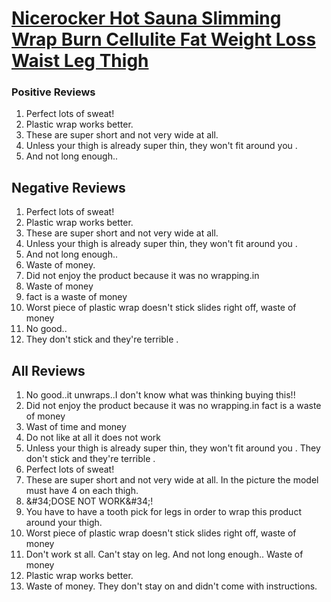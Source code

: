# [Nicerocker Hot Sauna Slimming Wrap Burn Cellulite Fat Weight Loss Waist Leg Thigh](https://products.checkmycream.com/products/Nicerocker-Hot-Sauna-Slimming-Wrap-Burn-Cellulite-Fat-Weight-Loss-Waist-Leg-Thigh.html)

### Positive Reviews

<ol>
      <li>Perfect lots of sweat!</li>
      <li>Plastic wrap works better.</li>
      <li>These are super short and not very wide at all.</li>
      <li>Unless your thigh is already super thin, they won&#x27;t fit around you .</li>
      <li>And not long enough..</li>
</ol>


<h2>Negative Reviews</h2>
<ol>
<li> Perfect lots of sweat!</li>
<li> Plastic wrap works better.</li>
<li> These are super short and not very wide at all.</li>
<li> Unless your thigh is already super thin, they won&#x27;t fit around you .</li>
<li> And not long enough..</li>
<li> Waste of money.</li>
<li> Did not enjoy the product because it was no wrapping.in</li>
<li> Waste of money</li>
<li> fact is a waste of money</li>
<li> Worst piece of plastic wrap doesn&#x27;t stick slides right off, waste of money</li>
<li> No good..</li>
<li> They don&#x27;t stick and they&#x27;re terrible .</li>
</ol>

<h2>All Reviews</h2>

<ol>
    <li> No good..it unwraps..I don&#x27;t know what was thinking buying this!!</li>
    <li> Did not enjoy the product because it was no wrapping.in fact is a waste of money</li>
    <li> Wast of time and money</li>
    <li> Do not like at all it does not work</li>
    <li> Unless your thigh is already super thin, they won&#x27;t fit around you . They don&#x27;t stick and they&#x27;re terrible .</li>
    <li> Perfect lots of sweat!</li>
    <li> These are super short and not very wide at all. In the picture the model must have 4 on each thigh.</li>
    <li> &amp;#34;DOSE NOT WORK&amp;#34;!</li>
    <li> You have to have a tooth pick for legs in order to wrap this product around your thigh.</li>
    <li> Worst piece of plastic wrap doesn&#x27;t stick slides right off, waste of money</li>
    <li> Don&#x27;t work st all.  Can&#x27;t  stay on leg.  And not long enough.. Waste of money</li>
    <li> Plastic wrap works better.</li>
    <li> Waste of money. They don&#x27;t stay on and didn&#x27;t come with instructions.</li>
</ol>




